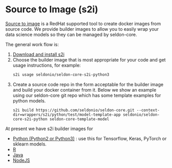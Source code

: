# Source to Image (s2i)

[Source to image](https://github.com/openshift/source-to-image) is a RedHat supported tool to create docker images from source code. We provide builder images to allow you to easily wrap your data science models so they can be managed by seldon-core.

The general work flow is:

 1. [Download and install s2i](https://github.com/openshift/source-to-image#installation)
 1. Choose the builder image that is most appropriate for your code and get usage instructions, for example:
    ```bash
    s2i usage seldonio/seldon-core-s2i-python3
    ```
 1. Create a source code repo in the form acceptable for the builder image and build your docker container from it. Below we show an example using our seldon-core git repo which has some template examples for python models.
    ```
    s2i build https://github.com/seldonio/seldon-core.git --context-dir=wrappers/s2i/python/test/model-template-app seldonio/seldon-core-s2i-python seldon-core-template-model
    ```

At present we have s2i builder images for

 * [Python (Python2 or Python3)](./python.md) : use this for Tensorflow, Keras, PyTorch or sklearn models.
 * [R](r.md)
 * [Java](java.md)
 * [NodeJS](nodejs.md)

